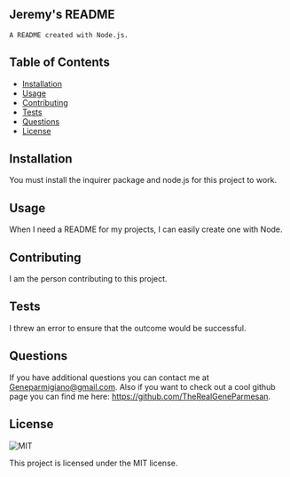 ## Jeremy's README


    A README created with Node.js.

## Table of Contents 
- [Installation](#installation)
- [Usage](#usage)
- [Contributing](#contributing)
- [Tests](#tests)
- [Questions](#questions)
- [License](#license)


## Installation

You must install the inquirer package and node.js for this project to work.

## Usage

When I need a README for my projects, I can easily create one with Node.

## Contributing

I am the person contributing to this project.

## Tests

I threw an error to ensure that the outcome would be successful. 

## Questions

If you have additional questions you can contact me at Geneparmigiano@gmail.com. Also if you want to check out a cool github page you can find me here: https://github.com/TheRealGeneParmesan.

## License

![MIT](https://img.shields.io/badge/license-MIT-brightgreen)

This project is licensed under the MIT license.
